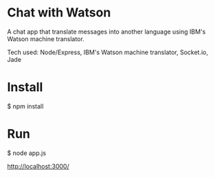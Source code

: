 # Chat with Watson

A chat app that translate messages into another language using IBM's Watson machine translator.

Tech used: Node/Express, IBM's Watson machine translator, Socket.io, Jade

# Install

$ npm install

# Run

$ node app.js

[http://localhost:3000/](http://localhost:3000/)
